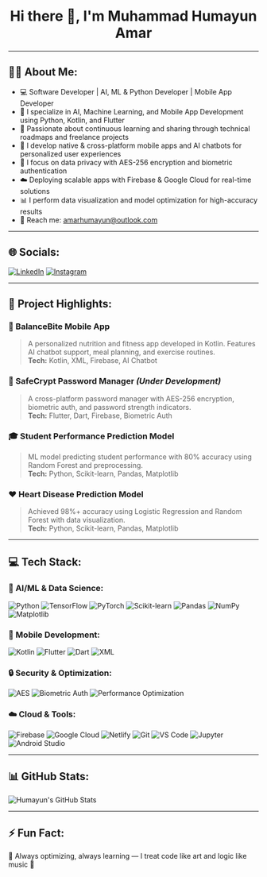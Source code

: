 <h1 align="center">Hi there 👋, I'm Muhammad Humayun Amar</h1>

---

## 🧑‍💻 About Me:

- 💻 Software Developer | AI, ML & Python Developer | Mobile App Developer  
- 🚀 I specialize in AI, Machine Learning, and Mobile App Development using Python, Kotlin, and Flutter  
- 🧠 Passionate about continuous learning and sharing through technical roadmaps and freelance projects  
- 📱 I develop native & cross-platform mobile apps and AI chatbots for personalized user experiences  
- 🔐 I focus on data privacy with AES-256 encryption and biometric authentication  
- ☁️ Deploying scalable apps with Firebase & Google Cloud for real-time solutions  
- 📊 I perform data visualization and model optimization for high-accuracy results  
- 📧 Reach me: [amarhumayun@outlook.com](mailto:amarhumayun@outlook.com)  

---

## 🌐 Socials:

[![LinkedIn](https://img.shields.io/badge/LinkedIn-blue?style=for-the-badge&logo=linkedin&logoColor=white)](https://linkedin.com/)
[![Instagram](https://img.shields.io/badge/Instagram-E4405F?style=for-the-badge&logo=instagram&logoColor=white)](https://instagram.com/)

---

## 💼 Project Highlights:

### 📱 BalanceBite Mobile App  
> A personalized nutrition and fitness app developed in Kotlin. Features AI chatbot support, meal planning, and exercise routines.  
**Tech:** Kotlin, XML, Firebase, AI Chatbot  

### 🔐 SafeCrypt Password Manager *(Under Development)*  
> A cross-platform password manager with AES-256 encryption, biometric auth, and password strength indicators.  
**Tech:** Flutter, Dart, Firebase, Biometric Auth  

### 🎓 Student Performance Prediction Model  
> ML model predicting student performance with 80% accuracy using Random Forest and preprocessing.  
**Tech:** Python, Scikit-learn, Pandas, Matplotlib  

### ❤️ Heart Disease Prediction Model  
> Achieved 98%+ accuracy using Logistic Regression and Random Forest with data visualization.  
**Tech:** Python, Scikit-learn, Pandas, Matplotlib  

---

## 💻 Tech Stack:

### 🧠 AI/ML & Data Science:
![Python](https://img.shields.io/badge/python-3776AB?style=for-the-badge&logo=python&logoColor=white)
![TensorFlow](https://img.shields.io/badge/TensorFlow-FF6F00?style=for-the-badge&logo=tensorflow&logoColor=white)
![PyTorch](https://img.shields.io/badge/PyTorch-EE4C2C?style=for-the-badge&logo=pytorch&logoColor=white)
![Scikit-learn](https://img.shields.io/badge/scikit--learn-F7931E?style=for-the-badge&logo=scikit-learn&logoColor=white)
![Pandas](https://img.shields.io/badge/pandas-150458?style=for-the-badge&logo=pandas&logoColor=white)
![NumPy](https://img.shields.io/badge/numpy-013243?style=for-the-badge&logo=numpy&logoColor=white)
![Matplotlib](https://img.shields.io/badge/Matplotlib-11557C?style=for-the-badge&logo=matplotlib&logoColor=white)

### 📱 Mobile Development:
![Kotlin](https://img.shields.io/badge/Kotlin-7F52FF?style=for-the-badge&logo=kotlin&logoColor=white)
![Flutter](https://img.shields.io/badge/Flutter-02569B?style=for-the-badge&logo=flutter&logoColor=white)
![Dart](https://img.shields.io/badge/Dart-0175C2?style=for-the-badge&logo=dart&logoColor=white)
![XML](https://img.shields.io/badge/XML-E44D26?style=for-the-badge&logo=xml&logoColor=white)

### 🔒 Security & Optimization:
![AES](https://img.shields.io/badge/AES--256-Secure?style=for-the-badge&logo=veracrypt&logoColor=white)
![Biometric Auth](https://img.shields.io/badge/Biometric-Authentication-blueviolet?style=for-the-badge)
![Performance Optimization](https://img.shields.io/badge/Performance--Tuning-FF6F00?style=for-the-badge)

### ☁️ Cloud & Tools:
![Firebase](https://img.shields.io/badge/firebase-ffca28?style=for-the-badge&logo=firebase&logoColor=black)
![Google Cloud](https://img.shields.io/badge/google%20cloud-4285F4?style=for-the-badge&logo=google-cloud&logoColor=white)
![Netlify](https://img.shields.io/badge/netlify-00C7B7?style=for-the-badge&logo=netlify&logoColor=white)
![Git](https://img.shields.io/badge/git-F05032?style=for-the-badge&logo=git&logoColor=white)
![VS Code](https://img.shields.io/badge/VS%20Code-007ACC?style=for-the-badge&logo=visual-studio-code&logoColor=white)
![Jupyter](https://img.shields.io/badge/Jupyter-F37626?style=for-the-badge&logo=jupyter&logoColor=white)
![Android Studio](https://img.shields.io/badge/Android%20Studio-3DDC84?style=for-the-badge&logo=android-studio&logoColor=white)

---

## 📊 GitHub Stats:

![Humayun's GitHub Stats](https://github-readme-stats.vercel.app/api?username=humayun-amar&show_icons=true&theme=radical)

---

## ⚡ Fun Fact:

🌟 Always optimizing, always learning — I treat code like art and logic like music 🎵  
